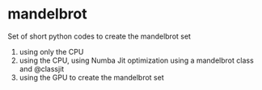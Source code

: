 # mandelbrot
Set of short python codes to create the mandelbrot set
1. using only the CPU
2. using the CPU, using Numba Jit optimization using a mandelbrot class and @classjit
3. using the GPU to create the mandelbrot set
